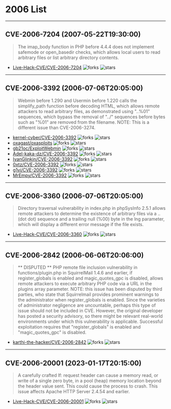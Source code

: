 # 2006 List

---
## CVE-2006-7204 (2007-05-22T19:30:00)
> The imap_body function in PHP before 4.4.4 does not implement safemode or open_basedir checks, which allows local users to read arbitrary files or list arbitrary directory contents.
- [Live-Hack-CVE/CVE-2006-7204](https://github.com/Live-Hack-CVE/CVE-2006-7204)	<img alt="forks" src="https://img.shields.io/github/forks/Live-Hack-CVE/CVE-2006-7204">	<img alt="stars" src="https://img.shields.io/github/stars/Live-Hack-CVE/CVE-2006-7204">

---
## CVE-2006-3392 (2006-07-06T20:05:00)
> Webmin before 1.290 and Usermin before 1.220 calls the simplify_path function before decoding HTML, which allows remote attackers to read arbitrary files, as demonstrated using "..%01" sequences, which bypass the removal of "../" sequences before bytes such as "%01" are removed from the filename.  NOTE: This is a different issue than CVE-2006-3274.
- [kernel-cyber/CVE-2006-3392](https://github.com/kernel-cyber/CVE-2006-3392)	<img alt="forks" src="https://img.shields.io/github/forks/kernel-cyber/CVE-2006-3392">	<img alt="stars" src="https://img.shields.io/github/stars/kernel-cyber/CVE-2006-3392">
- [oxagast/oxasploits](https://github.com/oxagast/oxasploits)	<img alt="forks" src="https://img.shields.io/github/forks/oxagast/oxasploits">	<img alt="stars" src="https://img.shields.io/github/stars/oxagast/oxasploits">
- [gb21oc/ExploitWebmin](https://github.com/gb21oc/ExploitWebmin)	<img alt="forks" src="https://img.shields.io/github/forks/gb21oc/ExploitWebmin">	<img alt="stars" src="https://img.shields.io/github/stars/gb21oc/ExploitWebmin">
- [Adel-kaka-dz/CVE-2006-3392](https://github.com/Adel-kaka-dz/CVE-2006-3392)	<img alt="forks" src="https://img.shields.io/github/forks/Adel-kaka-dz/CVE-2006-3392">	<img alt="stars" src="https://img.shields.io/github/stars/Adel-kaka-dz/CVE-2006-3392">
- [IvanGlinkin/CVE-2006-3392](https://github.com/IvanGlinkin/CVE-2006-3392)	<img alt="forks" src="https://img.shields.io/github/forks/IvanGlinkin/CVE-2006-3392">	<img alt="stars" src="https://img.shields.io/github/stars/IvanGlinkin/CVE-2006-3392">
- [0xtz/CVE-2006-3392](https://github.com/0xtz/CVE-2006-3392)	<img alt="forks" src="https://img.shields.io/github/forks/0xtz/CVE-2006-3392">	<img alt="stars" src="https://img.shields.io/github/stars/0xtz/CVE-2006-3392">
- [g1vi/CVE-2006-3392](https://github.com/g1vi/CVE-2006-3392)	<img alt="forks" src="https://img.shields.io/github/forks/g1vi/CVE-2006-3392">	<img alt="stars" src="https://img.shields.io/github/stars/g1vi/CVE-2006-3392">
- [MrEmpy/CVE-2006-3392](https://github.com/MrEmpy/CVE-2006-3392)	<img alt="forks" src="https://img.shields.io/github/forks/MrEmpy/CVE-2006-3392">	<img alt="stars" src="https://img.shields.io/github/stars/MrEmpy/CVE-2006-3392">

---
## CVE-2006-3360 (2006-07-06T20:05:00)
> Directory traversal vulnerability in index.php in phpSysInfo 2.5.1 allows remote attackers to determine the existence of arbitrary files via a .. (dot dot) sequence and a trailing null (%00) byte in the lng parameter, which will display a different error message if the file exists.
- [Live-Hack-CVE/CVE-2006-3360](https://github.com/Live-Hack-CVE/CVE-2006-3360)	<img alt="forks" src="https://img.shields.io/github/forks/Live-Hack-CVE/CVE-2006-3360">	<img alt="stars" src="https://img.shields.io/github/stars/Live-Hack-CVE/CVE-2006-3360">

---
## CVE-2006-2842 (2006-06-06T20:06:00)
> ** DISPUTED **  PHP remote file inclusion vulnerability in functions/plugin.php in SquirrelMail 1.4.6 and earlier, if register_globals is enabled and magic_quotes_gpc is disabled, allows remote attackers to execute arbitrary PHP code via a URL in the plugins array parameter.  NOTE: this issue has been disputed by third parties, who state that Squirrelmail provides prominent warnings to the administrator when register_globals is enabled.  Since the varieties of administrator negligence are uncountable, perhaps this type of issue should not be included in CVE.  However, the original developer has posted a security advisory, so there might be relevant real-world environments under which this vulnerability is applicable. Successful exploitation requires that "register_globals" is enabled and "magic_quotes_gpc" is disabled.
- [karthi-the-hacker/CVE-2006-2842](https://github.com/karthi-the-hacker/CVE-2006-2842)	<img alt="forks" src="https://img.shields.io/github/forks/karthi-the-hacker/CVE-2006-2842">	<img alt="stars" src="https://img.shields.io/github/stars/karthi-the-hacker/CVE-2006-2842">

---
## CVE-2006-20001 (2023-01-17T20:15:00)
> A carefully crafted If: request header can cause a memory read, or write of a single zero byte, in a pool (heap) memory location beyond the header value sent. This could cause the process to crash. This issue affects Apache HTTP Server 2.4.54 and earlier.
- [Live-Hack-CVE/CVE-2006-20001](https://github.com/Live-Hack-CVE/CVE-2006-20001)	<img alt="forks" src="https://img.shields.io/github/forks/Live-Hack-CVE/CVE-2006-20001">	<img alt="stars" src="https://img.shields.io/github/stars/Live-Hack-CVE/CVE-2006-20001">
